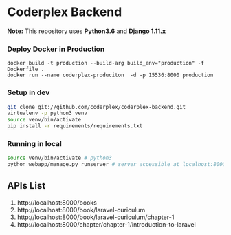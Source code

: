 # Coderplex Backend


**Note:** This repository uses **Python3.6** and  **Django 1.11.x**


### Deploy Docker in Production

```
docker build -t production --build-arg build_env="production" -f Dockerfile .
docker run --name coderplex-produciton  -d -p 15536:8000 production
```

### Setup in dev

```bash
git clone git://github.com/coderplex/coderplex-backend.git
virtualenv -p python3 venv
source venv/bin/activate
pip install -r requirements/requirements.txt
```

### Running in local

```bash
source venv/bin/activate # python3
python webapp/manage.py runserver # server accessible at localhost:8000

```


## APIs List

1. http://localhost:8000/books
2. http://localhost:8000/book/laravel-curiculum
3. http://localhost:8000/book/laravel-curiculum/chapter-1
4. http://localhost:8000/chapter/chapter-1/introduction-to-laravel